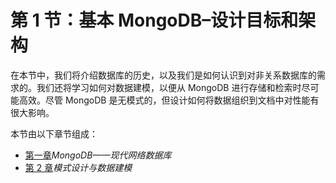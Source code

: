 # 第 1 节：基本 MongoDB–设计目标和架构

在本节中，我们将介绍数据库的历史，以及我们是如何认识到对非关系数据库的需求的。我们还将学习如何对数据建模，以便从 MongoDB 进行存储和检索时尽可能高效。尽管 MongoDB 是无模式的，但设计如何将数据组织到文档中对性能有很大影响。

本节由以下章节组成：

*   [第一章](01.html)*MongoDB——现代网络数据库*
*   [第 2 章](02.html)*模式设计与数据建模*